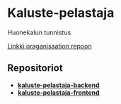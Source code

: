 # Kaluste-pelastaja
Huonekalun tunnistus

[Linkki oraganisaation repoon](https://github.com/orgs/team-alya/repositories)

## Repositoriot

- **[kaluste-pelastaja-backend](https://github.com/team-alya/kaluste-backend-25K)**
- **[kaluste-pelastaja-frontend](https://github.com/team-alya/kaluste-frontend-25K)**
